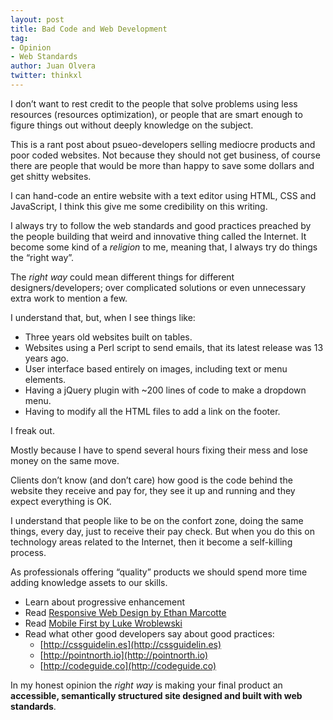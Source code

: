 ```yaml
---
layout: post
title: Bad Code and Web Development
tag:
- Opinion
- Web Standards
author: Juan Olvera
twitter: thinkxl
---
```


I don&rsquo;t want to rest credit to the people that solve problems using less resources (resources optimization), or people that are smart enough to figure things out without deeply knowledge on the subject.

This is a rant post about psueo-developers selling mediocre products and poor coded websites. Not because they should not get business, of course there are people that would be more than happy to save some dollars and get shitty websites.

I can hand-code an entire website with a text editor using HTML, CSS and JavaScript, I think this give me some credibility on this writing.

I always try to follow the web standards and good practices preached by the people building that weird and innovative thing called the Internet. It become some kind of a *religion* to me, meaning that, I always try do things the &ldquo;right way&rdquo;.

The *right way* could mean different things for different designers/developers; over complicated solutions or even unnecessary extra work to mention a few.

I understand that, but, when I see things like:

- Three years old websites built on tables. 
- Websites using a Perl script to send emails, that its latest release was 13 years ago.
- User interface based entirely on images, including text or menu elements.
- Having a jQuery plugin with ~200 lines of code to make a dropdown menu.
- Having to modify all the <abbr>HTML</abbr> files to add a link on the footer.

I freak out.

Mostly because I have to spend several hours fixing their mess and lose money on the same move. 

Clients don&rsquo;t know (and don&rsquo;t care) how good is the code behind the website they receive and pay for, they see it up and running and they expect everything is OK.

I understand that people like to be on the confort zone, doing the same things, every day, just to receive their pay check. But when you do this on technology areas related to the Internet, then it become a self-killing process.

As professionals offering &ldquo;quality&rdquo; products we should spend more time adding knowledge assets to our skills.

- Learn about progressive enhancement
- Read [Responsive Web Design by Ethan Marcotte](http://abookapart.com/products/responsive-web-design)
- Read [Mobile First by Luke Wroblewski](http://abookapart.com/products/mobile-first)
- Read what other good developers say about good practices:
    - [http://cssguidelin.es](http://cssguidelin.es)
    - [http://pointnorth.io](http://pointnorth.io)
    - [http://codeguide.co](http://codeguide.co)

In my honest opinion the *right way* is making your final product an **accessible, semantically structured site designed and built with web standards**.
